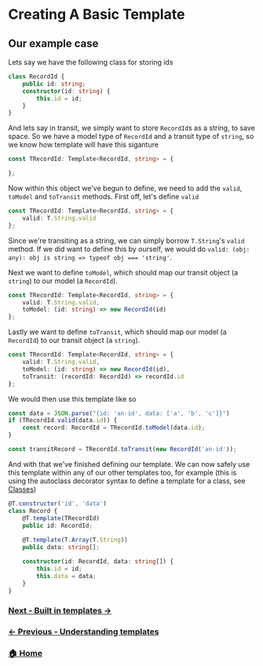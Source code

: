 
# Creating A Basic Template

## Our example case

Lets say we have the following class for storing ids

```ts
class RecordId {
    public id: string;
    constructor(id: string) {
        this.id = id;
    }
}
```

And lets say in transit, we simply want to store `RecordId`s as a string, to save space. So we have a model type of `RecordId` and a transit type of `string`, so we know how template will have this siganture

```ts
const TRecordId: Template<RecordId, string> = {

};
```

Now within this object we've begun to define, we need to add the `valid`, `toModel` and `toTransit` methods. First off, let's define `valid`
```ts
const TRecordId: Template<RecordId, string> = {
    valid: T.String.valid
};
```
Since we're transiting as a string, we can simply borrow `T.String`'s `valid` method. If we did want to define this by ourself, we would do `valid: (obj: any): obj is string => typeof obj === 'string'`.

Next we want to define `toModel`, which should map our transit object (a `string`) to our model (a `RecordId`).
```ts
const TRecordId: Template<RecordId, string> = {
    valid: T.String.valid,
    toModel: (id: string) => new RecordId(id)
};
```

Lastly we want to define `toTransit`, which should map our model (a `RecordId`) to our transit object (a `string`).
```ts
const TRecordId: Template<RecordId, string> = {
    valid: T.String.valid,
    toModel: (id: string) => new RecordId(id),
    toTransit: (recordId: RecordId) => recordId.id
};
```

We would then use this template like so
```ts
const data = JSON.parse("{id: 'an-id', data: ['a', 'b', 'c']}")
if (TRecordId.valid(data.id)) {
    const record: RecordId = TRecordId.toModel(data.id);
}

const transitRecord = TRecordId.toTransit(new RecordId('an-id'));
```

And with that we've finished defining our template. We can now safely use this template within any of our other templates too, for example (this is using the autoclass decorator syntax to define a template for a class, see [Classes](./templates/classes.md))
```ts
@T.constructor('id', 'data')
class Record {
    @T.template(TRecordId)
    public id: RecordId;
    
    @T.template(T.Array(T.String))
    public data: string[];

    constructor(id: RecordId, data: string[]) {
        this.id = id;
        this.data = data;
    }
}
```

### [Next - Built in templates →](./built-in-templates.md)
### [← Previous - Understanding templates](./understanding-templates.md)
### [🏠 Home](./introduction.md)